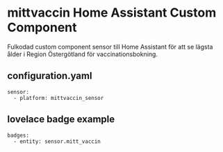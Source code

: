 # mittvaccin Home Assistant Custom Component
Fulkodad custom component sensor till Home Assistant för att se lägsta ålder i Region Östergötland för vaccinationsbokning.

## configuration.yaml

```
sensor:
  - platform: mittvaccin_sensor
```

## lovelace badge example

```
badges:
  - entity: sensor.mitt_vaccin
```
